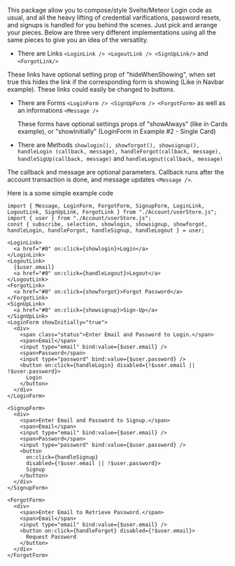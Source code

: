 This package allow you to compose/style Svelte/Meteor Login code as usual, and all the heavy lifting of credential varifications, password resets, and  signups is handled for you behind the scenes. Just pick and arrange your  pieces. Below are three very different implementations using all the same  pieces to give you an idea of the versatlity.

* There are Links ```<LoginLink /> <LogoutLink /> <SignUpLink/>``` and ```<ForgotLink/>```

These links have optional setting prop of "hideWhenShowing", when set true this hides the link if the corresponding form is showing (Like in Navbar example). These links could easily be changed to buttons.

 *  There are Forms ```<LoginForm /> <SignUpForm /> <ForgotForm>``` as well as an informations ```<Message />```

    These forms have optional settings props of "showAlways" (like in Cards
    example), or "showInitially" (LoginForm in Example #2 - Single Card)

  * There are Methods ```showlogin(), showforgot(), showsignup(), handleLogin (callback, message), handleForgot(callback, message), handleSigUp(callback, message)``` and ```handleLogout(callback, message)```
  
  The callback and message are optional parameters. Callback runs after the account transaction is done, and message updates ```<Message />```.
  
Here is a some simple example code

```
import { Message, LoginForm, ForgotForm, SignupForm, LoginLink, LogoutLink, SignUpLink, ForgotLink } from "./Account/userStore.js";
import { user } from "./Account/userStore.js";
const { subscribe, selection, showlogin, showsignup, showforgot, handleLogin, handleForgot, handleSignup, handleLogout } = user;

<LoginLink>
  <a href="#0" on:click={showlogin}>Login</a>
</LoginLink>
<LogoutLink>
  {$user.email}
  <a href="#0" on:click={handleLogout}>Logout</a>
</LogoutLink>
<ForgotLink>
  <a href="#0" on:click={showforgot}>Forgot Password</a>
</ForgotLink>
<SignUpLink>
  <a href="#0" on:click={showsignup}>Sign-Up</a>
</SignUpLink>
<LoginForm showInitially="true">
  <div>
    <span class="status">Enter Email and Password to Login.</span>
    <span>Email</span>
    <input type="email" bind:value={$user.email} />
    <span>Password</span>
    <input type="password" bind:value={$user.password} />
    <button on:click={handleLogin} disabled={!$user.email || !$user.password}>
      Login
    </button>
  </div>
</LoginForm>

<SignupForm>
  <div>
    <span>Enter Email and Password to Signup.</span>
    <span>Email</span>
    <input type="email" bind:value={$user.email} />
    <span>Password</span>
    <input type="password" bind:value={$user.password} />
    <button
      on:click={handleSignup}
      disabled={!$user.email || !$user.password}>
      Signup
    </button>
  </div>
</SignupForm>

<ForgotForm>
  <div>
    <span>Enter Email to Retrieve Password.</span>
    <span>Email</span>
    <input type="email" bind:value={$user.email} />
    <button on:click={handleForgot} disabled={!$user.email}>
      Request Password
    </button>
  </div>
</ForgotForm>
```
